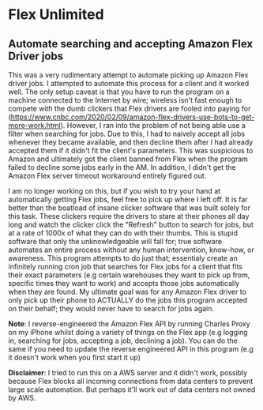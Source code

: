 # Flex Unlimited #
## Automate searching and accepting Amazon Flex Driver jobs ##

This was a very rudimentary attempt to automate picking up Amazon Flex driver jobs. I attempted to automate this process for a client and it worked well. The only setup caveat is that you have to run the program on a machine connected to the Internet by wire; wireless isn't fast enough to compete with the dumb clickers that Flex drivers are fooled into paying for (https://www.cnbc.com/2020/02/09/amazon-flex-drivers-use-bots-to-get-more-work.html). However, I ran into the problem of not being able use a filter when searching for jobs. Due to this, I had to naively accept all jobs whenever they became available, and then decline them after I had already accepted them if it didn't fit the client's parameters. This was suspicious to Amazon and ultimately got the client banned from Flex when the program failed to decline some jobs early in the AM. In addition, I didn't get the Amazon Flex server timeout workaround entirely figured out. 

I am no longer working on this, but if you wish to try your hand at automatically getting Flex jobs, feel free to pick up where I left off. It is far better than the boatload of insane clicker software that was built solely for this task.
These clickers require the drivers to stare at their phones all day long and watch the clicker click the "Refresh" button to search for jobs, but at a rate of 1000x of what they can do with their thumbs. This is stupid software that only the unknowledgeable will fall for; true software automates an entire process without any human intervention, know-how, or awareness. This program attempts to do just that; essentialy create an infinitely running cron job that searches for Flex jobs for a client that fits their exact parameters (e.g certain warehouses they want to pick up from, specific times they want to work) and accepts those jobs automatically when they are found. My ultimate goal was for any Amazon Flex driver to only pick up their phone to ACTUALLY do the jobs this program accepted on their behalf; they would never have to search for jobs again. 

**Note**: I reverse-engineered the Amazon Flex API by running Charles Proxy on my iPhone whilst doing a variety of things on the Flex app (e.g logging in, searching for jobs, accepting a job, declining a job). You can do the same if you need to update the reverse engineered API in this program (e.g it doesn't work when you first start it up) 

**Disclaimer**: I tried to run this on a AWS server and it didn't work, possibly because Flex blocks all incoming connections from data centers to prevent large scale automation. But perhaps it'll work out of data centers not owned by AWS. 
